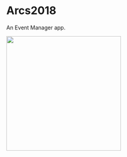 # Arcs2018
An Event Manager app.


<img  src="https://drive.google.com/uc?export=view&id=1SHJMoIgxR6BgVNcuKuHxuY44JkGDAAya" width="300">

